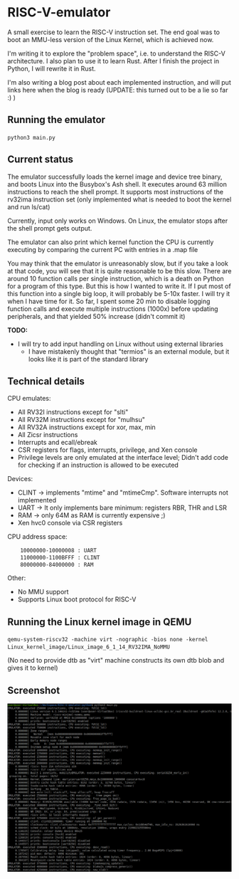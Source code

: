 # RISC-V-emulator
A small exercise to learn the RISC-V instruction set. The end goal was to boot an MMU-less version of the Linux Kernel, which is achieved now.

I'm writing it to explore the "problem space", i.e. to understand the RISC-V architecture. I also plan to use it to learn Rust. After I finish the project in Python, I will rewrite it in Rust.

I'm also writing a blog post about each implemented instruction, and will put links here when the blog is ready (UPDATE: this turned out to be a lie so far :) )

## Running the emulator

`python3 main.py`

## Current status

The emulator successfully loads the kernel image and device tree binary, and boots Linux into the Busybox's Ash shell. It executes around 63 million instructions to reach the shell prompt. It supports most instructions of the rv32ima instruction set 
(only implemented what is needed to boot the kernel and run ls/cat)

Currently, input only works on Windows. On Linux, the emulator stops after the shell prompt gets output. 

The emulator can also print which kernel function the CPU is currently executing by comparing the current PC with entries in a .map file

You may think that the emulator is unreasonably slow, but if you take a look at that code, you will see that it is quite reasonable to be this slow. There are around 10 function calls per single instruction, which is a death on Python for a program of this type. But this is how I wanted to write it. If I put most of this function into a single big loop, it will probably be 5-10x faster. I will try it when I have time for it. So far, I spent some 20 min to disable logging function calls and execute multiple instructions (1000x) before updating peripherals, and that yielded 50% increase (didn't commit it)

**TODO:**
  * I will try to add input handling on Linux without using external libraries 
    * I have mistakenly thought that "termios" is an external module, but it looks like it is part of the standard library
## Technical details

CPU emulates:
  * All RV32I instructions except for "slti"
  * All RV32M instructions except for "mulhsu"
  * All RV32A instructions except for xor, max, min
  * All Zicsr instructions
  * Interrupts and ecall/ebreak
  * CSR registers for flags, interrupts, privilege, and Xen console
  * Privilege levels are only emulated at the interface level; Didn't add code for checking if an instruction is allowed to be executed

Devices:
  * CLINT -> implements "mtime" and "mtimeCmp". Software interrupts not implemented
  * UART -> It only implements bare minimum: registers RBR, THR and LSR
  * RAM -> only 64M as RAM is currently expensive ;)
  * Xen hvc0 console via CSR registers

CPU address space:
```
    10000000-10000008 : UART
    11000000-1100BFFF : CLINT
    80000000-84000000 : RAM
```

Other:
  * No MMU support
  * Supports Linux boot protocol for RISC-V
    

## Running the Linux kernel image in QEMU

`qemu-system-riscv32 -machine virt -nographic -bios none -kernel Linux_kernel_image/Linux_image_6_1_14_RV32IMA_NoMMU`

(No need to provide dtb as "virt" machine constructs its own dtb blob and gives it to kernel)

## Screenshot
![RISC-V Emulator](/emulator_screenshot.png?raw=true "RISC-V Emulator")
